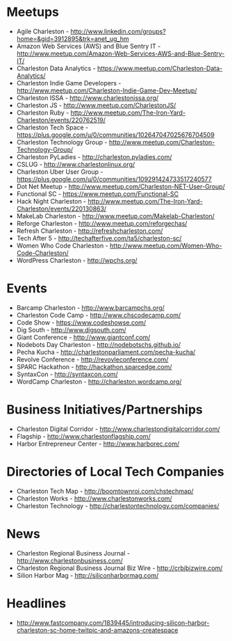 # Meetups

- Agile Charleston - http://www.linkedin.com/groups?home=&gid=3912895&trk=anet_ug_hm
- Amazon Web Services (AWS) and Blue Sentry IT - http://www.meetup.com/Amazon-Web-Services-AWS-and-Blue-Sentry-IT/
- Charleston Data Analytics - https://www.meetup.com/Charleston-Data-Analytics/
- Charleston Indie Game Developers - http://www.meetup.com/Charleston-Indie-Game-Dev-Meetup/
- Charleston ISSA - http://www.charlestonissa.org/
- Charleston JS - http://www.meetup.com/CharlestonJS/
- Charleston Ruby - http://www.meetup.com/The-Iron-Yard-Charleston/events/220762519/
- Charleston Tech Space - https://plus.google.com/u/0/communities/102647047025676704509
- Charleston Technology Group - http://www.meetup.com/Charleston-Technology-Group/
- Charleston PyLadies - http://charleston.pyladies.com/
- CSLUG - http://www.charlestonlinux.org/
- Charleston Uber User Group - https://plus.google.com/u/0/communities/109291424733517240577
- Dot Net Meetup - http://www.meetup.com/Charleston-NET-User-Group/
- Functional SC - https://www.meetup.com/Functional-SC
- Hack Night Charleston - http://www.meetup.com/The-Iron-Yard-Charleston/events/220130863/
- MakeLab Charleston - http://www.meetup.com/Makelab-Charleston/
- Reforge Charleston - http://www.meetup.com/reforgechas/
- Refresh Charleston - http://refreshcharleston.com/
- Tech After 5 - http://techafterfive.com/ta5/charleston-sc/
- Women Who Code Charleston - http://www.meetup.com/Women-Who-Code-Charleston/
- WordPress Charleston - http://wpchs.org/

# Events

- Barcamp Charleston - http://www.barcampchs.org/
- Charleston Code Camp - http://www.chscodecamp.com/
- Code Show - https://www.codeshowse.com/
- Dig South - http://www.digsouth.com/
- Giant Conference - http://www.giantconf.com/
- Nodebots Day Charleston - http://nodebotschs.github.io/
- Pecha Kucha - http://charlestonparliament.com/pecha-kucha/
- Revolve Conference - http://revovleconference.com/
- SPARC Hackathon - http://hackathon.sparcedge.com/
- SyntaxCon - http://syntaxcon.com/
- WordCamp Charleston - http://charleston.wordcamp.org/


# Business Initiatives/Partnerships

- Charleston Digital Corridor - http://www.charlestondigitalcorridor.com/
- Flagship - http://www.charlestonflagship.com/
- Harbor Entrepreneur Center - http://www.harborec.com/

# Directories of Local Tech Companies

- Charleston Tech Map - http://boomtownroi.com/chstechmap/
- Charleston Works - http://www.charlestonworks.com/
- Charleston Technology - http://charlestontechnology.com/companies/

# News

- Charleston Regional Business Journal - http://www.charlestonbusiness.com/
- Charleston Regional Business Journal Biz Wire - http://crbjbizwire.com/
- Silion Harbor Mag - http://siliconharbormag.com/

# Headlines

- http://www.fastcompany.com/1839445/introducing-silicon-harbor-charleston-sc-home-twitpic-and-amazons-createspace
